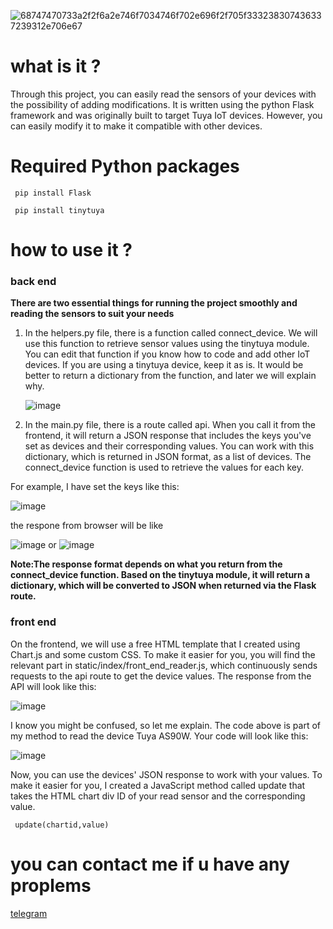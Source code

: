 ![68747470733a2f2f6a2e746f7034746f702e696f2f705f333238307436337239312e706e67](https://github.com/user-attachments/assets/a8575c85-5907-4a63-adb2-94f1613fc2ff)



# what is it ?
Through this project, you can easily read the sensors of your devices with the possibility of adding modifications. It is written using the python Flask framework and was originally built to target Tuya IoT devices. However, you can easily modify it to make it compatible with other devices.


# Required Python packages

 ```
  pip install Flask
  
  pip install tinytuya
 
```

# how to use it ?
  ### back end

   **There are two essential things for running the project smoothly and reading the sensors to suit your needs**
   1. In the helpers.py file, there is a function called connect_device. We will use this function to retrieve sensor values using the tinytuya module.
      You can edit that function if you know how to code and add other IoT devices. If you are using a tinytuya device, keep it as is. It would be better to return a          dictionary from the function, and later we will explain why.
      
      ![image](https://github.com/user-attachments/assets/b78c1301-758c-4816-8af7-06b421806c69)

  
   3. In the main.py file, there is a route called api. When you call it from the frontend, it will return a JSON response that includes the keys you've set as devices and their corresponding values. You can work with this dictionary, which is returned in JSON format, as a list of devices. The connect_device function is used to retrieve the values for each key.

For example, I have set the keys like this:
        
   ![image](https://github.com/user-attachments/assets/84150e4f-1164-4e38-8712-1b0305c9127c)


        
   the respone from browser will be like
           
   ![image](https://github.com/user-attachments/assets/9a80e0cf-f5f7-4c89-95a8-5bf636899b9a)
   or
   ![image](https://github.com/user-attachments/assets/86448d46-8cbb-4f26-aa63-5b59e3a9441a)



           


   **Note:The response format depends on what you return from the connect_device function. Based on the tinytuya module, it will return a dictionary, which will be converted to JSON when returned via the Flask route.**



  ### front end
On the frontend, we will use a free HTML template that I created using Chart.js and some custom CSS. To make it easier for you, you will find the relevant part in static/index/front_end_reader.js, which continuously sends requests to the api route to get the device values. The response from the API will look like this:
     
   ![image](https://github.com/user-attachments/assets/e20ef63c-7122-4d8a-91d4-8e3aa97750d1)

I know you might be confused, so let me explain.
The code above is part of my method to read the device Tuya AS90W.
Your code will look like this:
  
  ![image](https://github.com/user-attachments/assets/dfe82a61-4b41-48a2-b69b-8022cfc86e57)

  
Now, you can use the devices' JSON response to work with your values. To make it easier for you, I created a JavaScript method called update that takes the HTML chart div ID of your read sensor and the corresponding value.

     update(chartid,value)


 

# you can contact me if u have any proplems 
  [telegram](https://t.me/WW0BB)

  
